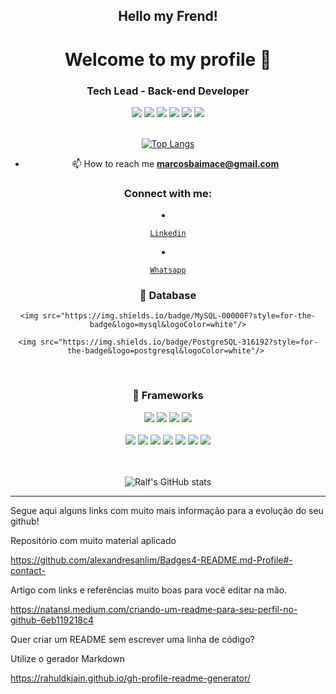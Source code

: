 <h2 align="center">Hello my Frend!</h1>

<h1 align="center">Welcome to my profile 👋</h1>

<h3 align="center">Tech Lead - Back-end Developer</h3>



 <div align="center">

  <span>
   
   <img src="https://img.shields.io/badge/PHP-777BB4?style=for-the-badge&logo=php&logoColor=white"/> 

   <img src="https://img.shields.io/badge/JavaScript-F7DF1E?style=for-the-badge&logo=javascript&logoColor=black"/>

   <img src="https://img.shields.io/badge/HTML5-E34F26?style=for-the-badge&logo=html5&logoColor=white"/>

   <img src="https://img.shields.io/badge/CSS3-1572B6?style=for-the-badge&logo=css3&logoColor=white"/>

   <img src="https://img.shields.io/badge/TypeScript-007ACC?style=for-the-badge&logo=typescript&logoColor=white"/>

   <img src="https://img.shields.io/badge/C%23-239120?style=for-the-badge&logo=node&logoColor=white"/>

  </span>

 </div>

</br>



<div align="center">



[![Top Langs](https://github-readme-stats.vercel.app/api/top-langs/?username=ralfprezia&layout=compact&theme=tokyonight)](https://github.com/marcosbaima/github-readme-stats)

  



</div>







<div align="center">

  

- 📫 How to reach me **marcosbaimace@gmail.com**

  

</div>





 <h3 align="center">Connect with me:</h3>

  

 <p align="left">

  <li align="center">

   <a class="url" href="https://www.linkedin.com/in/marcos-baima-4312a739/" img> 

    Linkedin

   </a>

  </li>

  <li align="center">

   <a class="url" href="https://api.whatsapp.com/send?phone=5585989031162/" img> 

    Whatsapp

   </a>

  </li>


 <h3 align="center"> 🚀 Database </h3>


 <div align="center">

  <span>
   
    <img src="https://img.shields.io/badge/MySQL-00000F?style=for-the-badge&logo=mysql&logoColor=white"/>

    <img src="https://img.shields.io/badge/PostgreSQL-316192?style=for-the-badge&logo=postgresql&logoColor=white"/> 
   
   
  </span>

 </div>

</br>

 



<h3 align="center"> 🚀 Frameworks </h3>

<div align="center">

 <span>

  <img src="https://img.shields.io/badge/React-20232A?style=for-the-badge&logo=react&logoColor=61DAFB"/>

  <img src="https://img.shields.io/badge/Sass-CC6699?style=for-the-badge&logo=sass&logoColor=white"/>

  <img src="https://img.shields.io/badge/Yarn-2C8EBB?style=for-the-badge&logo=yarn&logoColor=white"/>

  <img src="https://img.shields.io/badge/Node.js-339933?style=for-the-badge&logo=nodedotjs&logoColor=white"/>

 </span>

</div>



</br>



<div align="center">

 <span>  

  <img src="https://img.shields.io/badge/Express.js-000000?style=for-the-badge&logo=express&logoColor=white"/>
  
  <img src="https://img.shields.io/badge/Jest-C21325?style=for-the-badge&logo=jest&logoColor=white"/>

  <img src="https://img.shields.io/badge/Bootstrap-563D7C?style=for-the-badge&logo=bootstrap&logoColor=white"/>  

  <img src="https://img.shields.io/badge/Postman-FF6C37?style=for-the-badge&logo=Postman&logoColor=white"/>
  
  <img src="https://img.shields.io/badge/Insomnia-5849be?style=for-the-badge&logo=Insomnia&logoColor=white"/>

  <img src="https://img.shields.io/badge/firebase-ffca28?style=for-the-badge&logo=firebase&logoColor=black"/>  

  <img src="https://img.shields.io/badge/Docker-2CA5E0?style=for-the-badge&logo=docker&logoColor=white"/>

 </span>

</div>



</br>



</br>





<div align="center">

  

![Ralf's GitHub stats](https://github-readme-stats.vercel.app/api?username=marcosbaima&show_icons=true&theme=tokyonight)



</div>

--------------------------------------------------------------------------------------------------------------------------



Segue aqui alguns links com muito mais informação para a evolução do seu github!



Repositório com muito material aplicado

https://github.com/alexandresanlim/Badges4-README.md-Profile#-contact-



Artigo com links e referências muito boas para você editar na mão.

https://natansl.medium.com/criando-um-readme-para-seu-perfil-no-github-6eb119218c4



Quer criar um README sem escrever uma linha de código?

Utilize o gerador Markdown



https://rahuldkjain.github.io/gh-profile-readme-generator/



